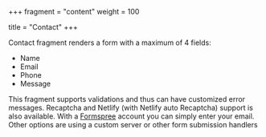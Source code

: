 +++
fragment = "content"
weight = 100

title = "Contact"
+++

Contact fragment renders a form with a maximum of 4 fields:

- Name
- Email
- Phone
- Message

This fragment supports validations and thus can have customized error messages.
Recaptcha and Netlify (with Netlify auto Recaptcha) support is also available.
With a [Formspree](https://formspree.io) account you can simply enter your
email. Other options are using a custom server or other form submission handlers
